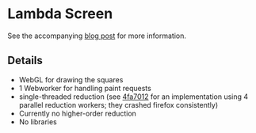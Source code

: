 # Lambda Screen

See the accompanying [blog
post](https://text.marvinborner.de/2024-03-25-02.html) for more
information.

## Details

-   WebGL for drawing the squares
-   1 Webworker for handling paint requests
-   single-threaded reduction (see
    [4fa7012](https://github.com/marvinborner/lambda-screen/tree/4fa7012e03e09fa62bd0080f2c7bfbf02b00a6ca)
    for an implementation using 4 parallel reduction workers; they
    crashed firefox consistently)
-   Currently no higher-order reduction
-   No libraries
